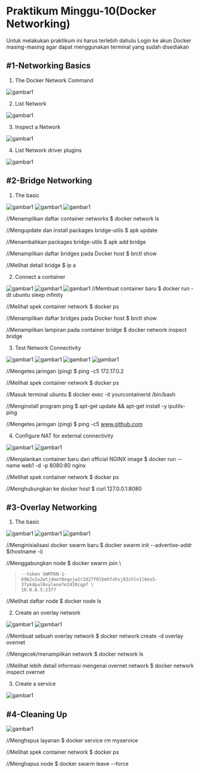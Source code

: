 <h1>Praktikum Minggu-10(Docker Networking)</h1>

Untuk melakukan praktikum ini harus terlebih dahulu Login ke akun Docker masing-masing agar dapat menggunakan terminal yang sudah disediakan

<h2>#1-Networking Basics</h2>

1. The Docker Network Command

![gambar1](gambar1.png)

2. List Network

![gambar1](gambar2.png)

3. Inspect a Network

![gambar1](gambar3.png)

4. List Network driver plugins

![gambar1](gambar4.png)

<h2>#2-Bridge Networking</h2>

1. The basic

![gambar1](gambar5.png)
![gambar1](gambar6.png)
![gambar1](gambar7.png)

//Menampilkan daftar container networks
$ docker network ls

//Mengupdate dan install packages bridge-utils
$ apk update

//Menambahkan packages bridge-utils
$ apk add bridge

//Menampilkan daftar bridges pada Docker host 
$ brctl show

//Melihat detail bridge
$ ip a

2. Connect a container

![gambar1](gambar8.png)
![gambar1](gambar9.png)
![gambar1](gambar10.png)
//Membuat container baru
$ docker run -dt ubuntu sleep infinity

//Melihat spek container network
$ docker ps

//Menampilkan daftar bridges pada Docker host 
$ brctl show

//Menampilkan lampiran pada container bridge
$ docker network inspect bridge

3. Test Network Connectivity

![gambar1](ping.png)
![gambar1](ps11.png)
![gambar1](gambar12.png)
![gambar1](gambar13.png)

//Mengetes jaringan (ping)
$ ping -c5 172.17.0.2

//Melihat spek container network
$ docker ps

//Masuk terminal ubuntu
$ docker exec -it yourcontainerid /bin/bash

//Menginstall program ping
$ apt-get update && apt-get install -y iputils-ping

//Mengetes jaringan (ping)
$ ping -c5 www.github.com

4. Configure NAT for external connectivity

![gambar1](gambar14.png)
![gambar1](gambar15.png)

//Menjalankan container baru dari official NGINX image
$ docker run --name web1 -d -p 8080:80 nginx

//Melihat spek container network
$ docker ps

//Menghubungkan ke docker host
$ curl 127.0.0.1:8080

<h2>#3-Overlay Networking</h2>

1. The basic

![gambar1](gambar16.png)
![gambar1](gambar17.png)
![gambar1](gambar18.png)

//Menginisialisasi docker swarm baru
$ docker swarm init --advertise-addr $(hostname -i)

//Menggabungkan node
$ docker swarm join \
>     --token SWMTKN-1-69b2x1u2wtjdmot0oqxjw1r2d27f0lbmhfxhvj83chln1l6es5-37ykdpul0vylenefe2439cqpf \
>     10.0.0.5:2377

//Melihat daftar node
$ docker node ls

2. Create an overlay network 

![gambar1](gambar19.png)
![gambar1](gambar20.png)

//Membuat sebuah overlay network
$ docker network create -d overlay overnet

//Mengecek/menampilkan network
$ docker network ls

//Melihat lebih detail informasi mengenai overnet network
$ docker network inspect overnet

3. Create a service

![gambar1](gambar21.png)

<h2>#4-Cleaning Up</h2>

![gambar1](clean.png)

//Menghspus layanan
$ docker service rm myservice

//Melihat spek container network
$ docker ps

//Menghapus node
$ docker swarm leave --force
